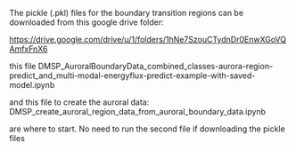 The pickle (.pkl) files for the boundary transition regions can be downloaded from this google drive folder:

https://drive.google.com/drive/u/1/folders/1hNe7SzouCTydnDr0EnwXGoVQAmfxFnX6

this file
DMSP_AuroralBoundaryData_combined_classes-aurora-region-predict_and_multi-modal-energyflux-predict-example-with-saved-model.ipynb

and this file to create the auroral data:
DMSP_create_auroral_region_data_from_auroral_boundary_data.ipynb

are where to start. No need to run the second file if downloading the pickle files
